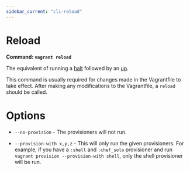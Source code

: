 ```yaml
---
sidebar_current: "cli-reload"
---
```


# Reload

**Command: `vagrant reload`**

The equivalent of running a [halt](/v2/cli/halt.html) followed by an
[up](/v2/cli/up.html).

This command is usually required for changes made in the Vagrantfile to
take effect. After making any modifications to the Vagrantfile, a `reload`
should be called.

# Options

* `--no-provision` - The provisioners will not run.

* `--provision-with x,y,z` - This will only run the given provisioners. For
  example, if you have a `:shell` and `:chef_solo` provisioner and run
  `vagrant provision --provision-with shell`, only the shell provisioner will
  be run.

